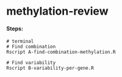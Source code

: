 # methylation-review

#### Steps:

```{shell}
# terminal
# Find combination
Rscript A-find-combination-methylation.R

# Find variability
Rscript B-variability-per-gene.R
```
